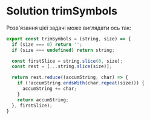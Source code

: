 # Solution trimSymbols

Розв'язання цієї задачі може виглядати ось так:

```js
export const trimSymbols = (string, size) => {
  if (size === 0) return '';
  if (size === undefined) return string;

  const firstSlice = string.slice(0, size);
  const rest = [...string.slice(size)];

  return rest.reduce((accumString, char) => {
    if (!accumString.endsWith(char.repeat(size))) {
      accumString += char;
    }
    return accumString;
  }, firstSlice);
}
```
